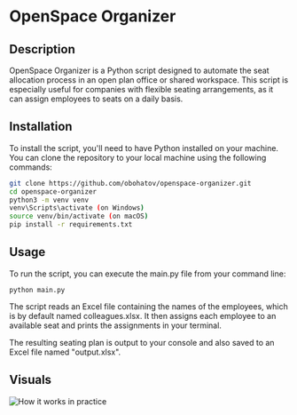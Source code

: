 # OpenSpace Organizer

## Description
OpenSpace Organizer is a Python script designed to automate the seat allocation process in an open plan office or shared workspace. This script is especially useful for companies with flexible seating arrangements, as it can assign employees to seats on a daily basis.

## Installation
To install the script, you'll need to have Python installed on your machine. You can clone the repository to your local machine using the following commands:
```bash
git clone https://github.com/obohatov/openspace-organizer.git
cd openspace-organizer
python3 -m venv venv
venv\Scripts\activate (on Windows)
source venv/bin/activate (on macOS)
pip install -r requirements.txt
```

## Usage
To run the script, you can execute the main.py file from your command line:
```
python main.py
```
The script reads an Excel file containing the names of the employees, which is by default named colleagues.xlsx. It then assigns each employee to an available seat and prints the assignments in your terminal. 

The resulting seating plan is output to your console and also saved to an Excel file named "output.xlsx".

## Visuals
![How it works in practice](./assets/Bu2A.gif)
